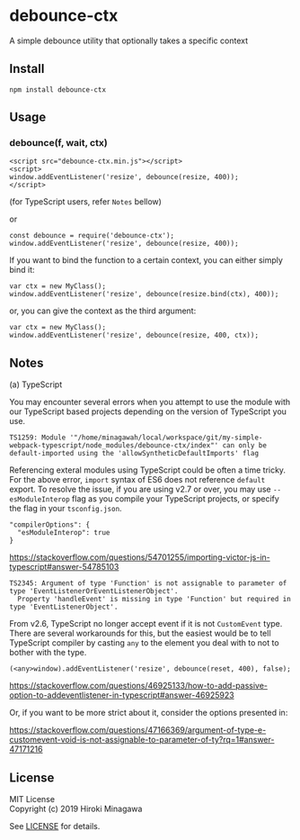 # debounce-ctx

A simple debounce utility that optionally takes a specific context

## Install

```
npm install debounce-ctx
```

## Usage

### debounce(f, wait, ctx)

```
<script src="debounce-ctx.min.js"></script>
<script>
window.addEventListener('resize', debounce(resize, 400));
</script>
```

(for TypeScript users, refer `Notes` bellow)

or

```
const debounce = require('debounce-ctx');
window.addEventListener('resize', debounce(resize, 400));
```

If you want to bind the function to a certain context,
you can either simply bind it:

```
var ctx = new MyClass();
window.addEventListener('resize', debounce(resize.bind(ctx), 400));
```

or, you can give the context as the third argument:

```
var ctx = new MyClass();
window.addEventListener('resize', debounce(resize, 400, ctx));
```

## Notes

(a) TypeScript

You may encounter several errors when you attempt
to use the module with our TypeScript based projects
depending on the version of TypeScript you use.

```
TS1259: Module '"/home/minagawah/local/workspace/git/my-simple-webpack-typescript/node_modules/debounce-ctx/index"' can only be default-imported using the 'allowSyntheticDefaultImports' flag
```

Referencing exteral modules using TypeScript could be often a time tricky.
For the above error, `import` syntax of ES6 does not reference `default` export.
To resolve the issue, if you are using v2.7 or over,
you may use `--esModuleInterop` flag as you compile your TypeScript projects,
or specify the flag in your `tsconfig.json`.

```
"compilerOptions": {
  "esModuleInterop": true
}
```

https://stackoverflow.com/questions/54701255/importing-victor-js-in-typescript#answer-54785103


```
TS2345: Argument of type 'Function' is not assignable to parameter of type 'EventListenerOrEventListenerObject'.
  Property 'handleEvent' is missing in type 'Function' but required in type 'EventListenerObject'.
```

From v2.6, TypeScript no longer accept event if it is not `CustomEvent` type.  
There are several workarounds for this, but the easiest would be
to tell TypeScript compiler by casting `any` to the element you deal with
to not to bother with the type.

```
(<any>window).addEventListener('resize', debounce(reset, 400), false);
```

https://stackoverflow.com/questions/46925133/how-to-add-passive-option-to-addeventlistener-in-typescript#answer-46925923

Or, if you want to be more strict about it, consider the options presented in:

https://stackoverflow.com/questions/47166369/argument-of-type-e-customevent-void-is-not-assignable-to-parameter-of-ty?rq=1#answer-47171216


## License

MIT License  
Copyright (c) 2019 Hiroki Minagawa

See [LICENSE](./LICENSE) for details.
